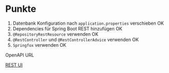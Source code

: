 # Punkte

1. Datenbank Konfiguration nach ```application.properties``` verschieben OK
2. Dependencies für Spring Boot REST hinzufügen OK
3. ```@RepositoryRestResource``` verwenden OK
4. ```@RestController``` und ```@RestControllerAdvice``` verwenden OK
5. ```Springfox``` verwenden OK

OpenAPI URL

[REST UI](http://localhost:8080/swagger-ui/index.html?configUrl=/v3/api-docs/swagger-config)